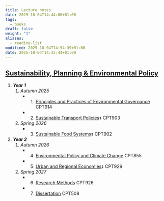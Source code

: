 ```yaml
---
title: Lecture notes
date: 2025-10-04T14:44:06+01:00
tags:
  - books
draft: false
weight: "1"
aliases:
  - reading-list
modified: 2025-10-04T14:54:39+01:00
date: 2025-10-04T14:43:44+01:00
---
```

## [Sustainability, Planning & Environmental Policy](https://www.cardiff.ac.uk/study/postgraduate/taught/courses/course/sustainability-planning-and-environmental-policy-msc-part-time)
1. ***Year 1***
    1. *Autumn 2025*
		- 1. [Principles and Practices of Environmental Governance](/masters/modules/1-principles-and-practices-of-environmental-governance) CPT914
	    - 2. [Sustainable Transport Policies](/masters/modules/2-sustainable-transport-policies)`‡` CPT903
    2. *Spring 2026*
	    - 3. [Sustainable Food Systems](/masters/modules/3-sustainable-food-systems)`‡` CPT902
2. ***Year 2***
    1. *Autumn 2026*
	    - 4. [Environmental Policy and Climate Change](/masters/modules/4-environmental-policy-and-climate-change) CPT855
		- 5. [Urban and Regional Economies](/masters/modules/5-urban-and-regional-economies)`‡` CPT929
    2. *Spring 2027*
	    - 6. [Research Methods](/masters/modules/6-research-methods) CPT926
	    - 7. [Dissertation](/masters/modules/7-dissertation) CPT508

